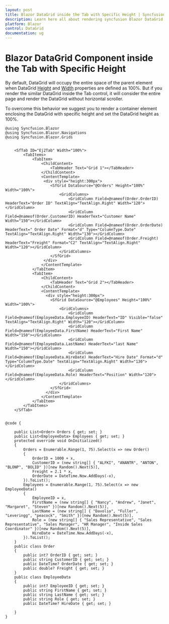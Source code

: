 ```yaml
---
layout: post
title: Blazor DataGrid inside the Tab with Specific Height | Syncfusion
description: Learn here all about rendering syncfusion Blazor DataGrid component inside the tab with specific height.
platform: Blazor
control: DataGrid
documentation: ug
---
```


# Blazor DataGrid Component inside the Tab with Specific Height

By default, DataGrid will occupy the entire space of the parent element when DataGrid [Height](https://help.syncfusion.com/cr/blazor/Syncfusion.Blazor.Grids.SfGrid-1.html#Syncfusion_Blazor_Grids_SfGrid_1_Height) and [Width](https://help.syncfusion.com/cr/blazor/Syncfusion.Blazor.Grids.SfGrid-1.html#Syncfusion_Blazor_Grids_SfGrid_1_Width) properties are defined as 100%. But if you render the similar DataGrid inside the Tab control, it will consider the entire page and render the DataGrid without horizontal scroller.

To overcome this behavior we suggest you to render a container element enclosing the DataGrid with specific height and set the DataGrid height as 100%.

```cshtml
@using Syncfusion.Blazor
@using Syncfusion.Blazor.Navigations
@using Syncfusion.Blazor.Grids


    <SfTab ID="Ej2Tab" Width="100%">
        <TabItems>
            <TabItem>
                <ChildContent>
                    <TabHeader Text="Grid 1"></TabHeader>
                </ChildContent>
                <ContentTemplate>
                 <div style="height:300px">
                    <SfGrid DataSource="@Orders" Height="100%" Width="100%">
                        <GridColumns>
                            <GridColumn Field=@nameof(Order.OrderID) HeaderText="Order ID" TextAlign="TextAlign.Right" Width="120"></GridColumn>
                            <GridColumn Field=@nameof(Order.CustomerID) HeaderText="Customer Name" Width="150"></GridColumn>
                            <GridColumn Field=@nameof(Order.OrderDate) HeaderText=" Order Date" Format="d" Type="ColumnType.Date" TextAlign="TextAlign.Right" Width="130"></GridColumn>
                            <GridColumn Field=@nameof(Order.Freight) HeaderText="Freight" Format="C2" TextAlign="TextAlign.Right" Width="120"></GridColumn>
                        </GridColumns>
                    </SfGrid>
                 </div>
                </ContentTemplate>
            </TabItem>
            <TabItem>
                <ChildContent>
                    <TabHeader Text="Grid 2"></TabHeader>
                </ChildContent>
                <ContentTemplate>
                  <div style="height:300px">
                    <SfGrid DataSource="@Employees" Height="100%" Width="100%">
                        <GridColumns>
                            <GridColumn Field=@nameof(EmployeeData.EmployeeID) HeaderText="ID" Visible="false" TextAlign="TextAlign.Right" Width="120"></GridColumn>
                            <GridColumn Field=@nameof(EmployeeData.FirstName) HeaderText="First Name" Width="150"></GridColumn>
                            <GridColumn Field=@nameof(EmployeeData.LastName) HeaderText="last Name" Width="150"></GridColumn>
                            <GridColumn Field=@nameof(EmployeeData.HireDate) HeaderText="Hire Date" Format="d" Type="ColumnType.Date" TextAlign="TextAlign.Right" Width="130"></GridColumn>
                            <GridColumn Field=@nameof(EmployeeData.Role) HeaderText="Position" Width="120"></GridColumn>
                        </GridColumns>
                    </SfGrid>
                  </div>
                </ContentTemplate>
            </TabItem>
        </TabItems>
    </SfTab>


@code {

    public List<Order> Orders { get; set; }
    public List<EmployeeData> Employees { get; set; }
    protected override void OnInitialized()
    {
        Orders = Enumerable.Range(1, 75).Select(x => new Order()
        {
            OrderID = 1000 + x,
            CustomerID = (new string[] { "ALFKI", "ANANTR", "ANTON", "BLONP", "BOLID" })[new Random().Next(5)],
            Freight = 2.1 * x,
            OrderDate = DateTime.Now.AddDays(-x),
        }).ToList();
        Employees = Enumerable.Range(1, 75).Select(x => new EmployeeData()
        {
            EmployeeID = x,
            FirstName = (new string[] { "Nancy", "Andrew", "Janet", "Margaret", "Steven" })[new Random().Next(5)],
            LastName = (new string[] { "Davolio", "Fuller", "Leveringg", "peacock", "Smith" })[new Random().Next(5)],
            Role = (new string[] { "Sales Representative", "Sales Representative", "Sales Manager", "HR Manager", "Inside Sales Coordinator" })[new Random().Next(5)],
            HireDate = DateTime.Now.AddDays(-x),
        }).ToList();
    }
    public class Order
    {
        public int? OrderID { get; set; }
        public string CustomerID { get; set; }
        public DateTime? OrderDate { get; set; }
        public double? Freight { get; set; }
    }
    public class EmployeeData
    {
        public int? EmployeeID { get; set; }
        public string FirstName { get; set; }
        public string LastName { get; set; }
        public string Role { get; set; }
        public DateTime? HireDate { get; set; }

    }
}
```